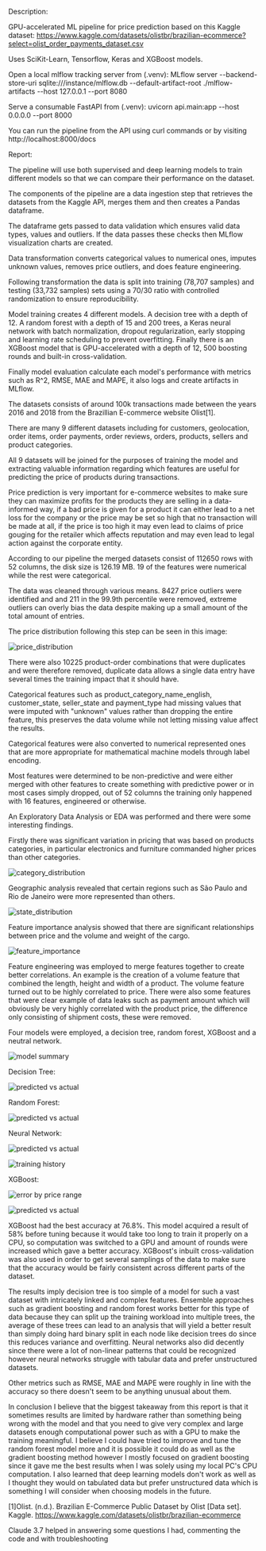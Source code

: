 Description:

GPU-accelerated ML pipeline for price prediction based on this Kaggle dataset: https://www.kaggle.com/datasets/olistbr/brazilian-ecommerce?select=olist_order_payments_dataset.csv

Uses SciKit-Learn, Tensorflow, Keras and XGBoost models.

Open a local mlflow tracking server from (.venv): MLflow server --backend-store-uri sqlite:///instance/mlflow.db --default-artifact-root ./mlflow-artifacts --host 127.0.0.1 --port 8080

Serve a consumable FastAPI from (.venv): uvicorn api.main:app --host 0.0.0.0 --port 8000

You can run the pipeline from the API using curl commands or by visiting http://localhost:8000/docs

Report:

The pipeline will use both supervised and deep learning models to train different models so that we can compare their performance on the dataset.

The components of the pipeline are a data ingestion step that retrieves the datasets from the Kaggle API, merges them and then creates a Pandas dataframe.

The dataframe gets passed to data validation which ensures valid data types, values and outliers. If the data passes these checks then MLflow visualization charts are created.

Data transformation converts categorical values to numerical ones, imputes unknown values, removes price outliers, and does feature engineering.

Following transformation the data is split into training (78,707 samples) and testing (33,732 samples) sets using a 70/30 ratio with controlled randomization to ensure reproducibility.

Model training creates 4 different models. A decision tree with a depth of 12. A random forest with a depth of 15 and 200 trees, a Keras neural network with batch normalization, dropout regularization, early stopping and learning rate scheduling to prevent overfitting. Finally there is an XGBoost model that is GPU-accelerated with a depth of 12, 500 boosting rounds and built-in cross-validation.

Finally model evaluation calculate each model's performance with metrics such as R^2, RMSE, MAE and MAPE, it also logs and create artifacts in MLflow.

The datasets consists of around 100k transactions made between the years 2016 and 2018 from the Brazillian E-commerce website Olist[1].

There are many 9 different datasets including for customers, geolocation, order items, order payments, order reviews, orders, products, sellers and product categories.

All 9 datasets will be joined for the purposes of training the model and extracting valuable information regarding which features are useful for predicting the price of products during transactions.

Price prediction is very important for e-commerce websites to make sure they can maximize profits for the products they are selling in a data-informed way, if a bad price is given for a product
it can either lead to a net loss for the company or the price may be set so high that no transaction will be made at all, if the price is too high it may even lead to
claims of price gouging for the retailer which affects reputation and may even lead to legal action against the corporate entity.

According to our pipeline the merged datasets consist of 112650 rows with 52 columns, the disk size is 126.19 MB. 19 of the features were numerical while the rest were categorical.

The data was cleaned through various means. 8427 price outliers were identified and and 211 in the 99.9th percentile were removed, 
extreme outliers can overly bias the data despite making up a small amount of the total amount of entries.

The price distribution following this step can be seen in this image:

![price_distribution](https://raw.githubusercontent.com/AmiDug/BrazilPipeline/refs/heads/master/documents/price_distribution.png)

There were also 10225 product-order combinations that were duplicates and were therefore removed, duplicate data allows a single data entry have several times the training impact that it should have.

Categorical features such as product_category_name_english, customer_state, seller_state and payment_type had missing values that were imputed with "unknown" values rather than dropping the entire feature,
this preserves the data volume while not letting missing value affect the results.

Categorical features were also converted to numerical represented ones that are more appropriate for mathematical machine models through label encoding.

Most features were determined to be non-predictive and were either merged with other features to create something with predictive power or in most cases simply dropped, 
out of 52 columns the training only happened with 16 features, engineered or otherwise.

An Exploratory Data Analysis or EDA was performed and there were some interesting findings.

Firstly there was significant variation in pricing that was based on products categories, in particular electronics and furniture commanded higher prices than other categories.

![category_distribution](https://raw.githubusercontent.com/AmiDug/BrazilPipeline/refs/heads/master/documents/category_distribution.png)

Geographic analysis revealed that certain regions such as São Paulo and Rio de Janeiro were more represented than others.

![state_distribution](https://raw.githubusercontent.com/AmiDug/BrazilPipeline/refs/heads/master/documents/state_distribution.png)

Feature importance analysis showed that there are significant relationships between price and the volume and weight of the cargo.

![feature_importance](https://raw.githubusercontent.com/AmiDug/BrazilPipeline/refs/heads/master/documents/xgb_feature_importance.png)

Feature engineering was employed to merge features together to create better correlations. An example is the creation of a volume feature that combined the length, height and width of a product. The volume feature turned out to be highly correlated to price.
There were also some features that were clear example of data leaks such as payment amount which will obviously be very highly correlated with the product price, the difference only consisting of shipment costs, these were removed.

Four models were employed, a decision tree, random forest, XGBoost and a neutral network.

![model summary](https://raw.githubusercontent.com/AmiDug/BrazilPipeline/refs/heads/master/documents/model_summary.png)

Decision Tree:

![predicted vs actual](https://github.com/user-attachments/assets/fe2c6eee-3fb7-4cf6-b6bb-66badb26db8f)

Random Forest:

![predicted vs actual](https://github.com/user-attachments/assets/6c6fcdb6-f6db-456a-98cb-53075e5dd418)

Neural Network:

![predicted vs actual](https://github.com/user-attachments/assets/cfcaff43-ec58-4ded-865b-0478fee47637)

![training history](https://github.com/user-attachments/assets/98bb06d4-c505-4463-91b1-825882b4baaa)

XGBoost:

![error by price range](https://github.com/user-attachments/assets/9a480d9c-89f8-4117-8fd6-49f0705b3cb2)

![predicted vs actual](https://github.com/user-attachments/assets/06b9058c-7fcf-4e02-aa1b-5480c974c342)

XGBoost had the best accuracy at 76.8%. This model acquired a result of 58% before tuning because it would take too long to train it properly on a CPU, so computation was switched to a GPU and amount of rounds were increased which gave a better accuracy.
XGBoost's inbuilt cross-validation was also used in order to get several samplings of the data to make sure that the accuracy would be fairly consistent across different parts of the dataset.

The results imply decision tree is too simple of a model for such a vast dataset with intricately linked and complex features. Ensemble approaches such as gradient boosting and random forest works better for this type of data because they can split up the 
training workload into multiple trees, the average of these trees can lead to an analysis that will yield a better result than simply doing hard binary split in each node like decision trees do since this reduces variance and overfitting. Neural networks also did decently
since there were a lot of non-linear patterns that could be recognized however neural networks struggle with tabular data and prefer unstructured datasets.

Other metrics such as RMSE, MAE and MAPE were roughly in line with the accuracy so there doesn't seem to be anything unusual about them.

In conclusion I believe that the biggest takeaway from this report is that it sometimes results are limited by hardware rather than something being wrong with the model and that you need to give very complex and large datasets enough computational
power such as with a GPU to make the training meaningful. I believe I could have tried to improve and tune the random forest model more and it is possible it could do as well as the gradient boosting method however I mostly focused on gradient boosting since it gave
me the best results when I was solely using my local PC's CPU computation. I also learned that deep learning models don't work as well as I thought they would on tabulated data but prefer unstructured data which is something I will consider when choosing models in the future.

[1]Olist. (n.d.). Brazilian E-Commerce Public Dataset by Olist [Data set]. Kaggle. https://www.kaggle.com/datasets/olistbr/brazilian-ecommerce

Claude 3.7 helped in answering some questions I had, commenting the code and with troubleshooting
